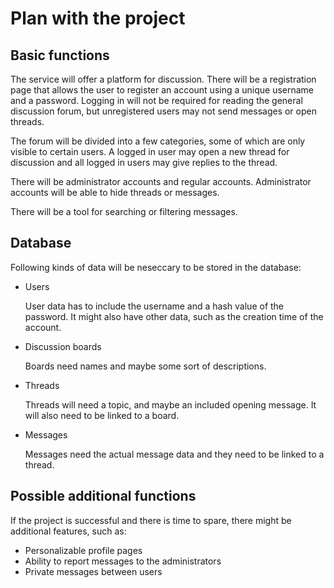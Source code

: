 # Plan with the project

## Basic functions

The service will offer a platform for discussion. There will be a registration page that allows the user to register an account using a unique username and a password. Logging in will not be required for reading the general discussion forum, but unregistered users may not send messages or open threads.

The forum will be divided into a few categories, some of which are only visible to certain users. A logged in user may open a new thread for discussion and all logged in users may give replies to the thread.

There will be administrator accounts and regular accounts. Administrator accounts will be able to hide threads or messages.

There will be a tool for searching or filtering messages.

## Database

Following kinds of data will be neseccary to be stored in the database:

* Users
   
   User data has to include the username and a hash value of the password. It might also have other data, such as the creation time of the account.
* Discussion boards

   Boards need names and maybe some sort of descriptions.

* Threads

   Threads will need a topic, and maybe an included opening message. It will also need to be linked to a board.

* Messages
   
   Messages need the actual message data and they need to be linked to a thread.

## Possible additional functions

If the project is successful and there is time to spare, there might be additional features, such as:

* Personalizable profile pages
* Ability to report messages to the administrators
* Private messages between users

